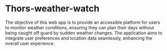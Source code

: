 # Thors-weather-watch
The objective of this web app is to provide an accessible platform for users to monitor weather conditions, ensuring they can plan their days without being caught off guard by sudden weather changes. The application aims to integrate user preferences and location data seamlessly, enhancing the overall user experience.
